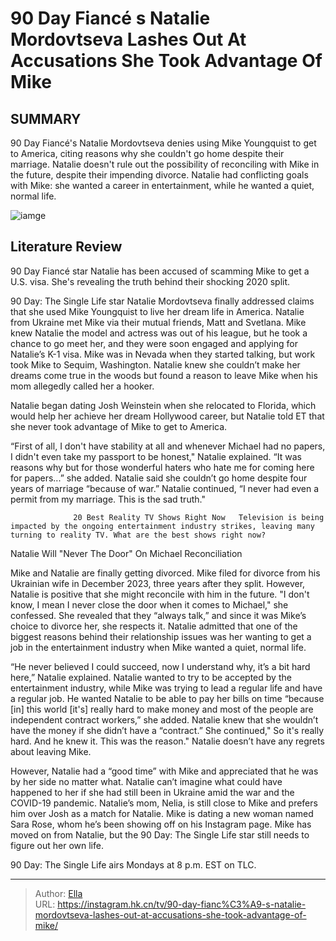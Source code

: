 # 90 Day Fiancé s Natalie Mordovtseva Lashes Out At Accusations She Took Advantage Of Mike


## SUMMARY 



  90 Day Fiancé&#39;s Natalie Mordovtseva denies using Mike Youngquist to get to America, citing reasons why she couldn&#39;t go home despite their marriage.   Natalie doesn&#39;t rule out the possibility of reconciling with Mike in the future, despite their impending divorce.   Natalie had conflicting goals with Mike: she wanted a career in entertainment, while he wanted a quiet, normal life.  

![iamge](https://static1.srcdn.com/wordpress/wp-content/uploads/2024/01/embargo-until-monday-8-jan-at-9_05-p-m-est-90-day-fiance-_-what-job-does-natalie-mordovtseva-do-for-a-living.jpg)

## Literature Review

90 Day Fiancé star Natalie has been accused of scamming Mike to get a U.S. visa. She&#39;s revealing the truth behind their shocking 2020 split.




90 Day: The Single Life star Natalie Mordovtseva finally addressed claims that she used Mike Youngquist to live her dream life in America. Natalie from Ukraine met Mike via their mutual friends, Matt and Svetlana. Mike knew Natalie the model and actress was out of his league, but he took a chance to go meet her, and they were soon engaged and applying for Natalie’s K-1 visa. Mike was in Nevada when they started talking, but work took Mike to Sequim, Washington. Natalie knew she couldn’t make her dreams come true in the woods but found a reason to leave Mike when his mom allegedly called her a hooker.




Natalie began dating Josh Weinstein when she relocated to Florida, which would help her achieve her dream Hollywood career, but Natalie told ET that she never took advantage of Mike to get to America.


 

“First of all, I don&#39;t have stability at all and whenever Michael had no papers, I didn&#39;t even take my passport to be honest,&#34; Natalie explained. “It was reasons why but for those wonderful haters who hate me for coming here for papers...” she added. Natalie said she couldn’t go home despite four years of marriage “because of war.” Natalie continued, “I never had even a permit from my marriage. This is the sad truth.&#34;

                  20 Best Reality TV Shows Right Now   Television is being impacted by the ongoing entertainment industry strikes, leaving many turning to reality TV. What are the best shows right now?   





 Natalie Will &#34;Never   The Door&#34; On Michael Reconciliation 
          

Mike and Natalie are finally getting divorced. Mike filed for divorce from his Ukrainian wife in December 2023, three years after they split. However, Natalie is positive that she might reconcile with him in the future. &#34;I don&#39;t know, I mean I never close the door when it comes to Michael,&#34; she confessed. She revealed that they “always talk,” and since it was Mike’s choice to divorce her, she respects it. Natalie admitted that one of the biggest reasons behind their relationship issues was her wanting to get a job in the entertainment industry when Mike wanted a quiet, normal life.

“He never believed I could succeed, now I understand why, it’s a bit hard here,” Natalie explained. Natalie wanted to try to be accepted by the entertainment industry, while Mike was trying to lead a regular life and have a regular job. He wanted Natalie to be able to pay her bills on time “because [in] this world [it&#39;s] really hard to make money and most of the people are independent contract workers,” she added. Natalie knew that she wouldn’t have the money if she didn’t have a “contract.” She continued,&#34; So it&#39;s really hard. And he knew it. This was the reason.&#34; Natalie doesn’t have any regrets about leaving Mike.




However, Natalie had a “good time” with Mike and appreciated that he was by her side no matter what. Natalie can’t imagine what could have happened to her if she had still been in Ukraine amid the war and the COVID-19 pandemic. Natalie’s mom, Nelia, is still close to Mike and prefers him over Josh as a match for Natalie. Mike is dating a new woman named Sara Rose, whom he’s been showing off on his Instagram page. Mike has moved on from Natalie, but the 90 Day: The Single Life star still needs to figure out her own life.



90 Day: The Single Life airs Mondays at 8 p.m. EST on TLC.






---

> Author: [Ella](https://instagram.hk.cn/)  
> URL: https://instagram.hk.cn/tv/90-day-fianc%C3%A9-s-natalie-mordovtseva-lashes-out-at-accusations-she-took-advantage-of-mike/  

